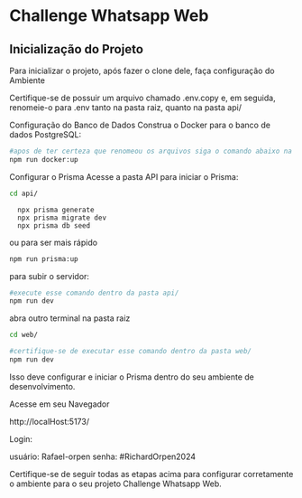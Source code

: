 # Challenge Whatsapp Web

## Inicialização do Projeto


Para inicializar o projeto, após fazer o clone dele, faça configuração do Ambiente

Certifique-se de possuir um arquivo chamado .env.copy e, em seguida, renomeie-o para .env
tanto na pasta raiz, quanto na pasta api/


Configuração do Banco de Dados
Construa o Docker para o banco de dados PostgreSQL:



```bash 
#apos de ter certeza que renomeou os arquivos siga o comando abaixo na pasta raiz
npm run docker:up
```

Configurar o Prisma
Acesse a pasta API para iniciar o Prisma:

```bash
cd api/
```

```
  npx prisma generate
  npx prisma migrate dev
  npx prisma db seed
```

ou para ser mais rápido

```bash 
npm run prisma:up
```

para subir o servidor:
```bash
#execute esse comando dentro da pasta api/
npm run dev
```

abra outro terminal na pasta raiz
```bash
cd web/
```

```bash
#certifique-se de executar esse comando dentro da pasta web/
npm run dev
```

Isso deve configurar e iniciar o Prisma dentro do seu ambiente de desenvolvimento.

Acesse em seu Navegador

http://localHost:5173/

Login:

usuário: Rafael-orpen
senha: #RichardOrpen2024


Certifique-se de seguir todas as etapas acima para configurar corretamente o ambiente para o seu projeto Challenge Whatsapp Web.
